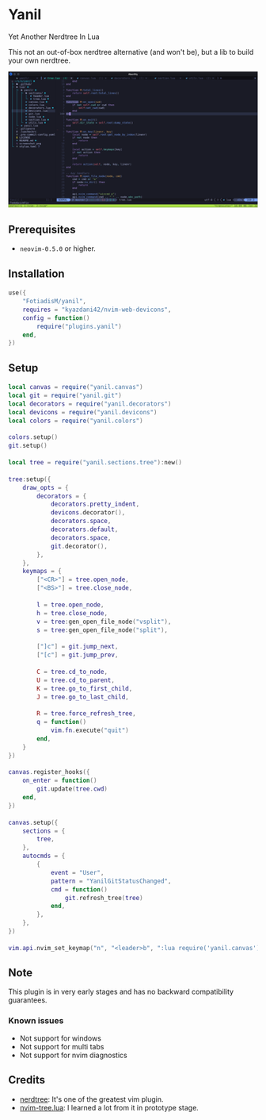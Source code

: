 # Yanil

Yet Another Nerdtree In Lua

This not an out-of-box nerdtree alternative (and won't be), but a lib to build your own nerdtree.

![](screenshot.png)

## Prerequisites

- `neovim-0.5.0` or higher.

## Installation

```lua
use({
	"FotiadisM/yanil",
	requires = "kyazdani42/nvim-web-devicons",
	config = function()
		require("plugins.yanil")
	end,
})

```

## Setup

```lua
local canvas = require("yanil.canvas")
local git = require("yanil.git")
local decorators = require("yanil.decorators")
local devicons = require("yanil.devicons")
local colors = require("yanil.colors")

colors.setup()
git.setup()

local tree = require("yanil.sections.tree"):new()

tree:setup({
	draw_opts = {
		decorators = {
			decorators.pretty_indent,
			devicons.decorator(),
			decorators.space,
			decorators.default,
			decorators.space,
			git.decorator(),
		},
	},
	keymaps = {
		["<CR>"] = tree.open_node,
		["<BS>"] = tree.close_node,

		l = tree.open_node,
		h = tree.close_node,
		v = tree:gen_open_file_node("vsplit"),
		s = tree:gen_open_file_node("split"),

		["]c"] = git.jump_next,
        ["[c"] = git.jump_prev,

		C = tree.cd_to_node,
		U = tree.cd_to_parent,
		K = tree.go_to_first_child,
		J = tree.go_to_last_child,

		R = tree.force_refresh_tree,
		q = function()
			vim.fn.execute("quit")
		end,
	}
})

canvas.register_hooks({
	on_enter = function()
		git.update(tree.cwd)
	end,
})

canvas.setup({
	sections = {
		tree,
	},
	autocmds = {
		{
			event = "User",
			pattern = "YanilGitStatusChanged",
			cmd = function()
				git.refresh_tree(tree)
			end,
		},
	},
})

vim.api.nvim_set_keymap("n", "<leader>b", ":lua require('yanil.canvas').toggle()<CR>", { silent = true })

```

## Note

This plugin is in very early stages and has no backward compatibility guarantees.

### Known issues

- Not support for windows
- Not support for multi tabs
- Not support for nvim diagnostics

## Credits

- [nerdtree](https://github.com/preservim/nerdtree): It's one of the greatest vim plugin.
- [nvim-tree.lua](https://github.com/kyazdani42/nvim-tree.lua): I learned a lot from it in prototype stage.

